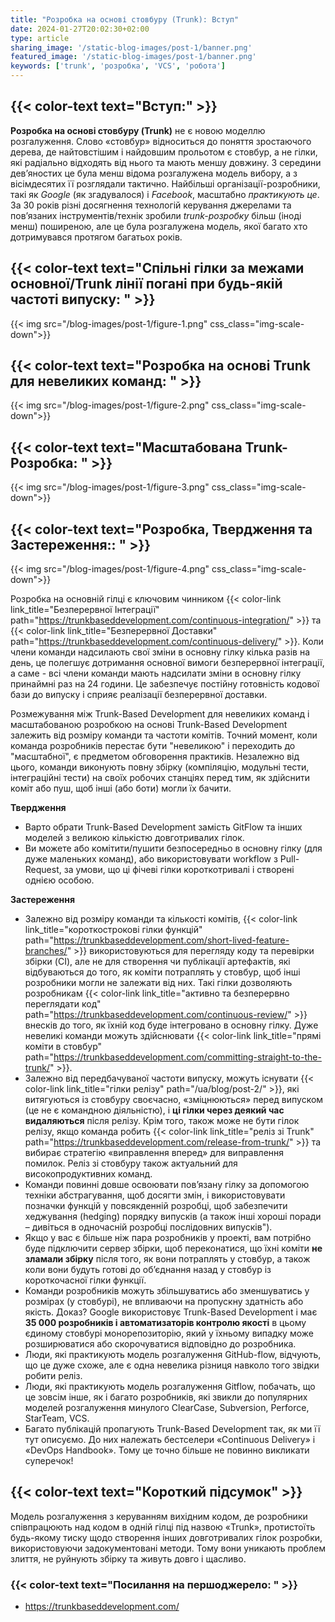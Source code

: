 ```yaml
---
title: "Розробка на основі стовбуру (Trunk): Вступ"
date: 2024-01-27T20:02:30+02:00
type: article
sharing_image: '/static-blog-images/post-1/banner.png'
featured_image: '/static-blog-images/post-1/banner.png'
keywords: ['trunk', 'розробка', 'VCS', 'робота']
---
```

## {{< color-text text="Вступ:" >}}
**Розробка на основі стовбуру (Trunk)** не є новою моделлю розгалуження. Слово «стовбур» відноситься до поняття зростаючого 
дерева, де найтовстішим і найдовшим прольотом є стовбур, а не гілки, які радіально відходять від нього та мають меншу 
довжину. З середини дев’яностих це була менш відома розгалужена модель вибору, а з вісімдесятих її розглядали тактично. 
Найбільші організації-розробники, такі як _Google_ (як згадувалося) і _Facebook_, масштабно _практикують це_. За 30 
років різні досягнення технологій керування джерелами та пов’язаних інструментів/технік зробили _trunk-розробку_ 
більш (іноді менш) поширеною, але це була розгалужена модель, якої багато хто дотримувався протягом багатьох років.

## {{< color-text text="Спільні гілки за межами основної/Trunk лінії погані при будь-якій частоті випуску: " >}}
{{< img src="/blog-images/post-1/figure-1.png" css_class="img-scale-down">}}

## {{< color-text text="Розробка на основі Trunk для невеликих команд: " >}}
{{< img src="/blog-images/post-1/figure-2.png" css_class="img-scale-down">}}

## {{< color-text text="Масштабована Trunk-Розробка: " >}}
{{< img src="/blog-images/post-1/figure-3.png" css_class="img-scale-down">}}

## {{< color-text text="Розробка, Твердження та Застереження:: " >}}
{{< img src="/blog-images/post-1/figure-4.png" css_class="img-scale-down">}}

Розробка на основній гілці є ключовим чинником 
{{< color-link link_title="Безперервної Інтеграції" path="https://trunkbaseddevelopment.com/continuous-integration/" >}} 
та {{< color-link link_title="Безперервної Доставки" path="https://trunkbaseddevelopment.com/continuous-delivery/" >}}. 
Коли члени команди надсилають свої зміни в основну гілку кілька разів на день, це полегшує дотримання основної вимоги безперервної інтеграції, а саме - всі члени команди мають надсилати зміни в основну гілку принаймні раз на 24 години. Це забезпечує постійну готовність кодової бази до випуску і сприяє реалізації безперервної доставки.

Розмежування між Trunk-Based Development для невеликих команд і масштабованою розробкою на основі Trunk-Based Development залежить від розміру команди та частоти комітів. Точний момент, коли команда розробників перестає бути "невеликою" і переходить до "масштабної", є предметом обговорення практиків. Незалежно від цього, команди виконують повну збірку (компіляцію, модульні тести, інтеграційні тести) на своїх робочих станціях перед тим, як здійснити коміт або пуш, щоб інші (або боти) могли їх бачити.

**Твердження**
* Варто обрати Trunk-Based Development замість GitFlow та інших моделей з великою кількістю довготривалих гілок.
* Ви можете або комітити/пушити безпосередньо в основну гілку (для дуже маленьких команд), або використовувати workflow з Pull-Request, за умови, що ці фічеві гілки короткотривалі і створені однією особою.

**Застереження**
* Залежно від розміру команди та кількості комітів, {{< color-link link_title="короткострокові гілки функцій" path="https://trunkbaseddevelopment.com/short-lived-feature-branches/" >}}
використовуються для перегляду коду та перевірки збірки (CI), але не для створення чи публікації артефактів, які 
відбуваються до того, як коміти потраплять у стовбур, щоб інші розробники могли не залежати від них. Такі гілки 
дозволяють розробникам {{< color-link link_title="активно та безперервно переглядати код" path="https://trunkbaseddevelopment.com/continuous-review/" >}} 
внесків до того, як їхній код буде інтегровано в основну гілку. Дуже невеликі команди можуть здійснювати 
{{< color-link link_title="прямі коміти в стовбур" path="https://trunkbaseddevelopment.com/committing-straight-to-the-trunk/" >}}.
* Залежно від передбачуваної частоти випуску, можуть існувати {{< color-link link_title="гілки релізу" path="/ua/blog/post-2/" >}}, 
які витягуються із стовбуру своєчасно, «зміцнюються» перед випуском (це не є командною діяльністю), і **ці гілки через 
деякий час видаляються** після релізу. Крім того, також може не бути гілок релізу, якщо команда робить 
{{< color-link link_title="реліз зі Trunk" path="https://trunkbaseddevelopment.com/release-from-trunk/" >}} та вибирає
стратегію «виправлення вперед» для виправлення помилок. Реліз зі стовбуру також актуальний для високопродуктивних команд.
* Команди повинні довше освоювати пов’язану гілку за допомогою техніки абстрагування, щоб досягти змін, і 
використовувати позначки функцій у повсякденній розробці, щоб забезпечити хеджування (hedging) порядку випусків (а також 
інші хороші поради – дивіться в одночасній розробці послідовних випусків").
* Якщо у вас є більше ніж пара розробників у проекті, вам потрібно буде підключити сервер збірки, щоб переконатися, що 
їхні коміти **не зламали збірку** після того, як вони потраплять у стовбур, а також коли вони будуть готові до 
об’єднання назад у стовбур із короткочасної гілки функції.
* Команди розробників можуть збільшуватись або зменшуватись у розмірах (у стовбурі), не впливаючи на пропускну здатність
або якість. Доказ? Google використовує Trunk-Based Development і має **35 000 розробників і автоматизаторів контролю 
якості** в цьому єдиному стовбурі монорепозиторію, який у їхньому випадку може розширюватися або скорочуватися відповідно до розробника.
* Люди, які практикують модель розгалуження GitHub-flow, відчують, що це дуже схоже, але є одна невелика різниця
навколо того звідки робити реліз.
* Люди, які практикують модель розгалуження Gitflow, побачать, що це зовсім інше, як і багато розробників, які звикли 
до популярних моделей розгалуження минулого ClearCase, Subversion, Perforce, StarTeam, VCS.
* Багато публікацій пропагують Trunk-Based Development так, як ми її тут описуємо. До них належать бестселери 
«Continuous Delivery» і «DevOps Handbook». Тому це точно більше не повинно викликати суперечок!

## {{< color-text text="Короткий підсумок" >}}
Модель розгалуження з керуванням вихідним кодом, де розробники співпрацюють над кодом в одній гілці під назвою «Trunk», 
протистоїть будь-якому тиску щодо створення інших довготривалих гілок розробки, використовуючи задокументовані 
методи. Тому вони уникають проблем злиття, не руйнують збірку та живуть довго і щасливо.

### {{< color-text text="Посилання на першоджерело: " >}}
* https://trunkbaseddevelopment.com/
